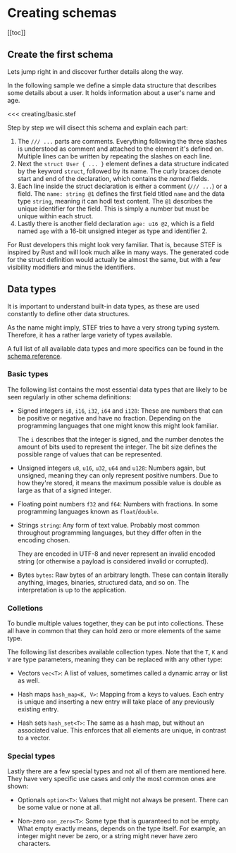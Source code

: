 # Creating schemas

[[toc]]

## Create the first schema

Lets jump right in and discover further details along the way.

In the following sample we define a simple data structure that describes some details about a user. It holds information about a user's name and age.

<<< creating/basic.stef

Step by step we will disect this schema and explain each part:

1. The `/// ...` parts are comments. Everything following the three slashes is understood as comment and attached to the element it's defined on. Multiple lines can be written by repeating the slashes on each line.
2. Next the `struct User { ... }` element defines a data structure indicated by the keyword `struct`, followed by its name. The curly braces denote start and end of the declaration, which contains the _named_ fields.
3. Each line inside the struct declaration is either a comment (`/// ...`) or a field. The `name: string @1` defines the first field titled `name` and the data type `string`, meaning it can hodl text content. The `@1` describes the unique identifier for the field. This is simply a number but must be unique within each struct.
4. Lastly there is another field declaration `age: u16 @2`, which is a field named `age` with a 16-bit unsigned integer as type and identifier 2.

For Rust developers this might look very familiar. That is, because STEF is inspired by Rust and will look much alike in many ways. The generated code for the struct definition would actually be almost the same, but with a few visibility modifiers and minus the identifiers.

## Data types

It is important to understand built-in data types, as these are used constantly to define other data structures.

As the name might imply, STEF tries to have a very strong typing system. Therefore, it has a rather large variety of types available.

A full list of all available data types and more specifics can be found in the [schema reference](../reference/schema/).

### Basic types

The following list contains the most essential data types that are likely to be seen regularly in other schema definitions:

- Signed integers `i8`, `i16`, `i32`, `i64` and `i128`: These are numbers that can be positive or negative and have no fraction. Depending on the programming languages that one might know this might look familiar.

  The `i` describes that the integer is signed, and the number denotes the amount of bits used to represent the integer. The bit size defines the possible range of values that can be represented.

- Unsigned integers `u8`, `u16`, `u32`, `u64` and `u128`: Numbers again, but unsigned, meaning they can only represent positive numbers. Due to how they're stored, it means the maximum possible value is double as large as that of a signed integer.

- Floating point numbers `f32` and `f64`: Numbers with fractions. In some programming languages known as `float`/`double`.

- Strings `string`: Any form of text value. Probably most common throughout programming languages, but they differ often in the encoding chosen.

  They are encoded in UTF-8 and never represent an invalid encoded string (or otherwise a payload is considered invalid or corrupted).

- Bytes `bytes`: Raw bytes of an arbitrary length. These can contain literally anything, images, binaries, structured data, and so on. The interpretation is up to the application.

### Colletions

To bundle multiple values together, they can be put into collections. These all have in common that they can hold zero or more elements of the same type.

The following list describes available collection types. Note that the `T`, `K` and `V` are type parameters, meaning they can be replaced with any other type:

- Vectors `vec<T>`: A list of values, sometimes called a dynamic array or list as well.

- Hash maps `hash_map<K, V>`: Mapping from a keys to values. Each entry is unique and inserting a new entry will take place of any previously existing entry.

- Hash sets `hash_set<T>`: The same as a hash map, but without an associated value. This enforces that all elements are unique, in contrast to a vector.

### Special types

Lastly there are a few special types and not all of them are mentioned here. They have very specific use cases and only the most common ones are shown:

- Optionals `option<T>`: Values that might not always be present. There can be some value or none at all.

- Non-zero `non_zero<T>`: Some type that is guaranteed to not be empty. What empty exactly means, depends on the type itself. For example, an integer might never be zero, or a string might never have zero characters.
